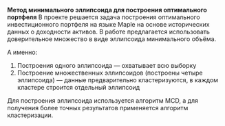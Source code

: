 **Метод минимального эллипсоида для построения оптимального портфеля**
В проекте решается задача построения оптимального инвестиционного портфеля на языке Maple на основе исторических данных о доходности активов.
В работе предлагается использовать доверительное множество в виде эллипсоида минимального объёма.

А именно:

1. Построения одного эллипсоида — охватывает всю выборку
2. Построение множественных эллипсоидов (построены четыре эллипсоида) — данные предварительно кластеризуются, в каждом кластере строится отдельный эллипсоид

Для построения эллипсоида используется алгоритм MCD, а для получения более точных результатов применяется алгоритм кластеризации.
